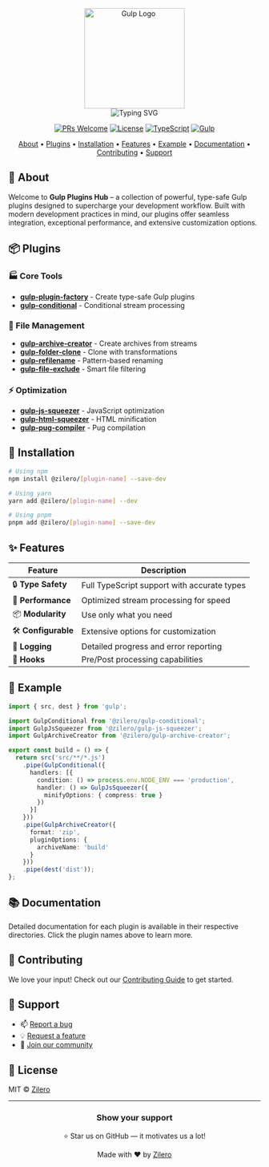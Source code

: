 <div align="center">

  <img src="https://raw.githubusercontent.com/gulpjs/artwork/master/gulp-2x.png" width="200" alt="Gulp Logo">
  
</div>

<div align="center">

<img src="https://readme-typing-svg.demolab.com?font=Montserrat&weight=700&size=35&duration=3000&pause=1000&color=CF4647&background=45FF0000&center=true&vCenter=true&width=600&height=70&lines=Gulp+Plugins+Hub;Stream+Processing+Made+Easy;Type-Safe+Gulp+Plugins" alt="Typing SVG" />

</div>

<div align="center">

[![PRs Welcome](https://img.shields.io/badge/PRs-welcome-brightgreen.svg)](CONTRIBUTING.md)
[![License](https://img.shields.io/badge/license-MIT-blue.svg)](LICENSE)
[![TypeScript](https://img.shields.io/badge/TypeScript-Ready-blue.svg)](https://www.typescriptlang.org)
[![Gulp](https://img.shields.io/badge/Gulp-Ready-cf4647.svg)](https://gulpjs.com)

</div>

<p align="center">
  <a href="#-about">About</a> •
  <a href="#-plugins">Plugins</a> •
  <a href="#-installation">Installation</a> •
  <a href="#-features">Features</a> •
  <a href="#-example">Example</a> •
  <a href="#-documentation">Documentation</a> •
  <a href="#-contributing">Contributing</a> •
  <a href="#-support">Support</a>
</p>

## 🎯 About

Welcome to **Gulp Plugins Hub** – a collection of powerful, type-safe Gulp plugins designed to supercharge your development workflow. Built with modern development practices in mind, our plugins offer seamless integration, exceptional performance, and extensive customization options.

## 📦 Plugins

### 🏭 Core Tools
- [**gulp-plugin-factory**](packages/gulp-plugin-factory/README.md) - Create type-safe Gulp plugins
- [**gulp-conditional**](packages/gulp-conditional/README.md) - Conditional stream processing

### 📁 File Management
- [**gulp-archive-creator**](packages/gulp-archive-creator/README.md) - Create archives from streams
- [**gulp-folder-clone**](packages/gulp-folder-clone/README.md) - Clone with transformations
- [**gulp-refilename**](packages/gulp-refilename/README.md) - Pattern-based renaming
- [**gulp-file-exclude**](packages/gulp-file-exclude/README.md) - Smart file filtering

### ⚡ Optimization
- [**gulp-js-squeezer**](packages/gulp-js-squeezer/README.md) - JavaScript optimization
- [**gulp-html-squeezer**](packages/gulp-html-squeezer/README.md) - HTML minification
- [**gulp-pug-compiler**](packages/gulp-pug-compiler/README.md) - Pug compilation

## 🚀 Installation

```bash
# Using npm
npm install @zilero/[plugin-name] --save-dev

# Using yarn
yarn add @zilero/[plugin-name] --dev

# Using pnpm
pnpm add @zilero/[plugin-name] --save-dev
```

## ✨ Features

<div align="center">

| Feature | Description |
|---------|-------------|
| 🔒 **Type Safety** | Full TypeScript support with accurate types |
| 🚀 **Performance** | Optimized stream processing for speed |
| 📦 **Modularity** | Use only what you need |
| 🛠️ **Configurable** | Extensive options for customization |
| 📝 **Logging** | Detailed progress and error reporting |
| 🔄 **Hooks** | Pre/Post processing capabilities |

</div>

## 📝 Example

```typescript
import { src, dest } from 'gulp';

import GulpConditional from '@zilero/gulp-conditional';
import GulpJsSqueezer from '@zilero/gulp-js-squeezer';
import GulpArchiveCreator from '@zilero/gulp-archive-creator';

export const build = () => {
  return src('src/**/*.js')
    .pipe(GulpConditional({
      handlers: [{
        condition: () => process.env.NODE_ENV === 'production',
        handler: () => GulpJsSqueezer({
          minifyOptions: { compress: true }
        })
      }]
    }))
    .pipe(GulpArchiveCreator({
      format: 'zip',
      pluginOptions: {
        archiveName: 'build'
      }
    }))
    .pipe(dest('dist'));
};
```

## 📚 Documentation

Detailed documentation for each plugin is available in their respective directories. Click the plugin names above to learn more.

## 🤝 Contributing

We love your input! Check out our [Contributing Guide](CONTRIBUTING.md) to get started.

## 💬 Support

- 📫 [Report a bug](https://github.com/zilero/gulp-plugins-hub/issues)
- 💡 [Request a feature](https://github.com/zilero/gulp-plugins-hub/issues)
- 🤝 [Join our community](https://github.com/zilero/gulp-plugins-hub/discussions)

## 📄 License

MIT © [Zilero](LICENSE)

---

<div align="center">

### Show your support

⭐️ Star us on GitHub — it motivates us a lot!

Made with ❤️ by [Zilero](https://github.com/zilero)

</div>
